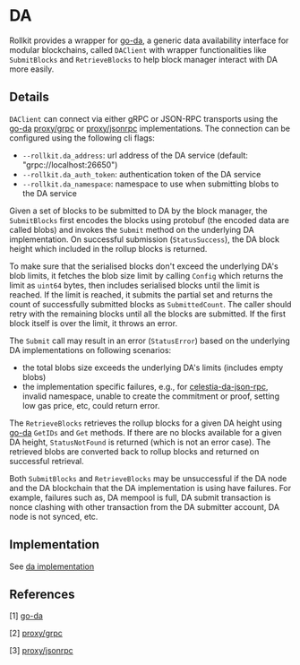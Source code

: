 # DA

Rollkit provides a wrapper for [go-da][go-da], a generic data availability interface for modular blockchains, called `DAClient` with wrapper functionalities like `SubmitBlocks` and `RetrieveBlocks` to help block manager interact with DA more easily.

## Details

`DAClient` can connect via either gRPC or JSON-RPC transports using the [go-da][go-da] [proxy/grpc][proxy/grpc] or [proxy/jsonrpc][proxy/jsonrpc] implementations. The connection can be configured using the following cli flags:

* `--rollkit.da_address`: url address of the DA service (default: "grpc://localhost:26650")
* `--rollkit.da_auth_token`: authentication token of the DA service
* `--rollkit.da_namespace`: namespace to use when submitting blobs to the DA service

Given a set of blocks to be submitted to DA by the block manager, the `SubmitBlocks` first encodes the blocks using protobuf (the encoded data are called blobs) and invokes the `Submit` method on the underlying DA implementation. On successful submission (`StatusSuccess`), the DA block height which included in the rollup blocks is returned.

To make sure that the serialised blocks don't exceed the underlying DA's blob limits, it fetches the blob size limit by calling `Config` which returns the limit as `uint64` bytes, then includes serialised blocks until the limit is reached. If the limit is reached, it submits the partial set and returns the count of successfully submitted blocks as `SubmittedCount`. The caller should retry with the remaining blocks until all the blocks are submitted. If the first block itself is over the limit, it throws an error.

The `Submit` call may result in an error (`StatusError`) based on the underlying DA implementations on following scenarios:

* the total blobs size exceeds the underlying DA's limits (includes empty blobs)
* the implementation specific failures, e.g., for [celestia-da-json-rpc][proxy/jsonrpc], invalid namespace, unable to create the commitment or proof, setting low gas price, etc, could return error.

The `RetrieveBlocks` retrieves the rollup blocks for a given DA height using [go-da][go-da] `GetIDs` and `Get` methods. If there are no blocks available for a given DA height, `StatusNotFound` is returned (which is not an error case). The retrieved blobs are converted back to rollup blocks and returned on successful retrieval.

Both `SubmitBlocks` and `RetrieveBlocks` may be unsuccessful if the DA node and the DA blockchain that the DA implementation is using have failures. For example, failures such as, DA mempool is full, DA submit transaction is nonce clashing with other transaction from the DA submitter account, DA node is not synced, etc.

## Implementation

See [da implementation]

## References

[1] [go-da][go-da]

[2] [proxy/grpc][proxy/grpc]

[3] [proxy/jsonrpc][proxy/jsonrpc]

[da implementation]: https://github.com/rollkit/rollkit/blob/main/da/jsonrpc/client.go
[go-da]: https://github.com/rollkit/go-da
[proxy/grpc]: https://github.com/rollkit/go-da/tree/main/proxy/grpc
[proxy/jsonrpc]: https://github.com/rollkit/go-da/tree/main/proxy/jsonrpc
